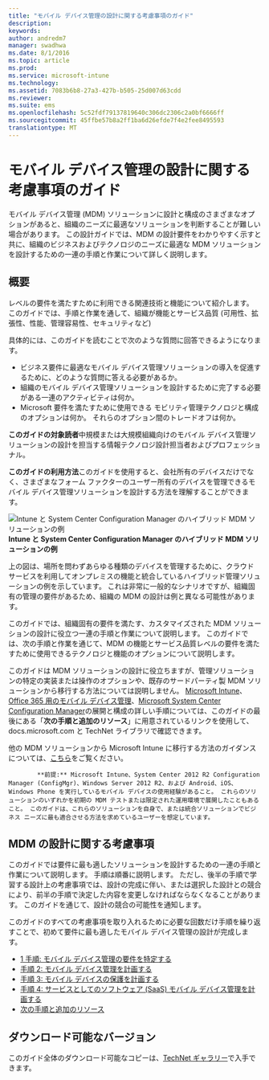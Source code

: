 ```yaml
---
title: "モバイル デバイス管理の設計に関する考慮事項のガイド"
description: 
keywords: 
author: andredm7
manager: swadhwa
ms.date: 8/1/2016
ms.topic: article
ms.prod: 
ms.service: microsoft-intune
ms.technology: 
ms.assetid: 7083b6b8-27a3-427b-b505-25d007d63cdd
ms.reviewer: 
ms.suite: ems
ms.openlocfilehash: 5c52fdf79137819640c306dc2306c2a0bf6666ff
ms.sourcegitcommit: 45ffbe57b8a2ff1ba6d26efde7f4e2fee8495593
translationtype: MT
---
```

# <a name="-"></a>モバイル デバイス管理の設計に関する考慮事項のガイド

モバイル デバイス管理 (MDM) ソリューションに設計と構成のさまざまなオプションがあると、組織のニーズに最適なソリューションを判断することが難しい場合があります。 この設計ガイドでは、MDM の設計要件をわかりやすく示すと共に、組織のビジネスおよびテクノロジのニーズに最適な MDM ソリューションを設計するための一連の手順と作業について詳しく説明します。 

## <a name=""></a>概要

レベルの要件を満たすために利用できる関連技術と機能について紹介します。 このガイドでは、手順と作業を通して、組織が機能とサービス品質 (可用性、拡張性、性能、管理容易性、セキュリティなど)

具体的には、このガイドを読むことで次のような質問に回答できるようになります。

- ビジネス要件に最適なモバイル デバイス管理ソリューションの導入を促進するために、どのような質問に答える必要があるか。
- 組織のモバイル デバイス管理ソリューションを設計するために完了する必要がある一連のアクティビティは何か。
- Microsoft 要件を満たすために使用できる モビリティ管理テクノロジと構成のオプションは何か。 それらのオプション間のトレードオフは何か。

**このガイドの対象読者**中規模または大規模組織向けのモバイル デバイス管理ソリューションの設計を担当する情報テクノロジ設計担当者およびプロフェッショナル。

**このガイドの利用方法**このガイドを使用すると、会社所有のデバイスだけでなく、さまざまなフォーム ファクターのユーザー所有のデバイスを管理できるモバイル デバイス管理ソリューションを設計する方法を理解することができます。

![Intune と System Center Configuration Manager のハイブリッド MDM ソリューションの例](./media/MDM_Figure_01.png)
**Intune と System Center Configuration Manager のハイブリッド MDM ソリューションの例**

上の図は、場所を問わずあらゆる種類のデバイスを管理するために、クラウド サービスを利用してオンプレミスの機能と統合しているハイブリッド管理ソリューションの例を示しています。 これは非常に一般的なシナリオですが、組織固有の管理の要件があるため、組織の MDM の設計は例と異なる可能性があります。
 
このガイドでは、組織固有の要件を満たす、カスタマイズされた MDM ソリューションの設計に役立つ一連の手順と作業について説明します。 このガイドでは、次の手順と作業を通じて、MDM の機能とサービス品質レベルの要件を満たすために使用できるテクノロジと機能のオプションについて説明します。 

このガイドは MDM ソリューションの設計に役立ちますが、管理ソリューションの特定の実装または操作のオプションや、既存のサードパーティ製 MDM ソリューションから移行する方法については説明しません。             [Microsoft Intune](/Intune/)、[Office 365 用のモバイル デバイス管理](https://technet.microsoft.com/library/ms.o365.cc.devicepolicy.aspx)、[Microsoft System Center Configuration Manager](https://technet.microsoft.com/library/cc507089.aspx)の展開と構成の詳しい手順については、このガイドの最後にある「**次の手順と追加のリソース**」に用意されているリンクを使用して、docs.microsoft.com と TechNet ライブラリで確認できます。

他の MDM ソリューションから Microsoft Intune に移行する方法のガイダンスについては、[こちら](https://blogs.technet.microsoft.com/intunesupport/2016/02/10/new-guide-on-how-to-migrate-from-other-mdm-technologies-to-microsoft-intune/)をご覧ください。


            **前提:** Microsoft Intune、System Center 2012 R2 Configuration Manager (ConfigMgr)、Windows Server 2012 R2、および Android、iOS、Windows Phone を実行しているモバイル デバイスの使用経験があること。 これらのソリューションのいずれかを初期の MDM テストまたは限定された運用環境で展開したこともあること。 このガイドは、これらのソリューションを自身で、または統合ソリューションでビジネス ニーズに最も適合させる方法を求めているユーザーを想定しています。

## <a name="mdm-"></a>MDM の設計に関する考慮事項
このガイドでは要件に最も適したソリューションを設計するための一連の手順と作業について説明します。 手順は順番に説明します。 ただし、後半の手順で学習する設計上の考慮事項では、設計の完成に伴い、または選択した設計との競合により、前半の手順で決定した内容を変更しなければならなくなることがあります。 このガイドを通じて、設計の競合の可能性を通知します。

このガイドのすべての考慮事項を取り入れるために必要な回数だけ手順を繰り返すことで、初めて要件に最も適したモバイル デバイス管理の設計が完成します。 

- [1 手順: モバイル デバイス管理の要件を特定する](mdm-step-1-identify-your-mobile-device-management-requirements.md)
- [手順 2: モバイル デバイス管理を計画する](mdm-step-2-plan-for-mobile-device-management.md)
- [手順 3: モバイル デバイスの保護を計画する](mdm-step-3-plan-enhancing-mobile-devices-protection.md)
- [手順 4: サービスとしてのソフトウェア (SaaS) モバイル デバイス管理を計画する](mdm-step-4-plan-for-software-as-a-service-mobile-device-management.md)
- [次の手順と追加のリソース](mdm-next-steps-and-additional-resources.md)
        
## <a name=""></a>ダウンロード可能なバージョン
このガイド全体のダウンロード可能なコピーは、[TechNet ギャラリー](https://gallery.technet.microsoft.com/Mobile-Device-Management-7d401582)で入手できます。
